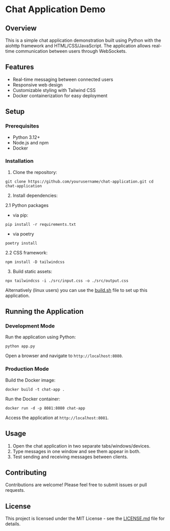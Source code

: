 # Chat Application Demo

## Overview

This is a simple chat application demonstration built using Python with the aiohttp framework and HTML/CSS/JavaScript. The application allows real-time communication between users through WebSockets.

## Features

- Real-time messaging between connected users
- Responsive web design
- Customizable styling with Tailwind CSS
- Docker containerization for easy deployment

## Setup

### Prerequisites

- Python 3.12+
- Node.js and npm
- Docker

### Installation

1. Clone the repository:

```
git clone https://github.com/yourusername/chat-application.git cd chat-application
```
2. Install dependencies:

2.1 Python packages

* via pip:
```
pip install -r requirements.txt
```

* via poetry

```
poetry install
```

2.2 CSS framework:

```
npm install -D tailwindcss
```

3. Build static assets:

```
npx tailwindcss -i ./src/input.css -o ./src/output.css
```

Alternatively (linux users) you can use the [build.sh](build.sh) file to set up this application.

## Running the Application

### Development Mode

Run the application using Python:

```
python app.py
```

Open a browser and navigate to `http://localhost:8080`.

### Production Mode

Build the Docker image:

```
docker build -t chat-app .
```

Run the Docker container:

```
docker run -d -p 8081:8080 chat-app
```
Access the application at `http://localhost:8081`.

## Usage

1. Open the chat application in two separate tabs/windows/devices.
2. Type messages in one window and see them appear in both.
3. Test sending and receiving messages between clients.

## Contributing

Contributions are welcome! Please feel free to submit issues or pull requests.

## License

This project is licensed under the MIT License - see the [LICENSE.md](LICENSE.md) file for details.
